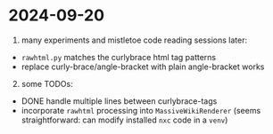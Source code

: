 # 2024-09-20

1. many experiments and mistletoe code reading sessions later:  
 - `rawhtml.py` matches the curlybrace html tag patterns
 - replace curly-brace/angle-bracket with plain angle-bracket works
 
2. some TODOs:  
 - DONE handle multiple lines between curlybrace-tags  
 - incorporate `rawhtml` processing into `MassiveWikiRenderer`
   (seems straightforward: can modify installed `nxc` code in a `venv`)

